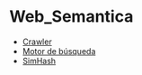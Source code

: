 # Web_Semantica

* [Crawler](https://github.com/antonioalfa22/Web_Semantica/tree/master/Crawler)
* [Motor de búsqueda](https://github.com/antonioalfa22/Web_Semantica/tree/master/Motor_de_Busqueda)
* [SimHash](https://github.com/antonioalfa22/Web_Semantica/tree/master/SimHash)
